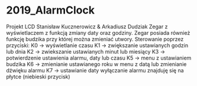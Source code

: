 # 2019_AlarmClock
Projekt LCD
Stanisław Kucznerowicz & Arkadiusz Dudziak
Zegar z wyświetlaczem z funkcją zmiany daty oraz godziny. Zegar posiada również funkcję budzika przy której można zmieniać utwory. 
Sterowanie poprzez przyciski: 
K0 -> wyświetlanie czasu 
K1 -> zwiększanie ustawianych godzin lub dnia
K2 -> zwiekszanie ustawianych minut lub miesiący
K3 -> potwierdzenie ustawienia alarmu, daty lub czasu
K5 -> menu z ustawianiem budzika
K6 -> zmienianie ustawianego roku w menu z datą lub zmienianie dźwięku alarmu
K7 -> ustawianie daty
wyłączanie alarmu znajduję się na płytce (niebieski przycisk) 
